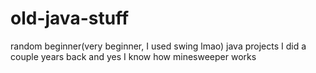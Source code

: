 # old-java-stuff
random beginner(very beginner, I used swing lmao) java projects I did a couple years back
and yes I know how minesweeper works
